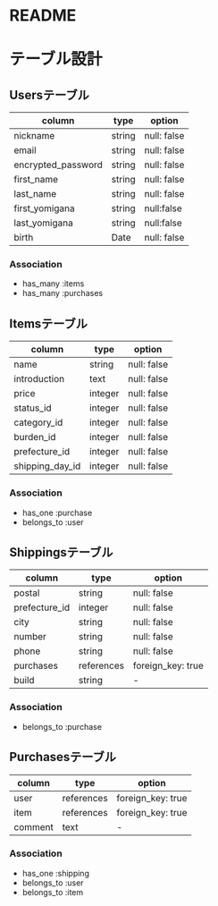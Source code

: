 # README

# テーブル設計

## Usersテーブル

| column             | type   | option      |
| ------------------ | ------ | ----------- |
| nickname           | string | null: false |
| email              | string | null: false |
| encrypted_password | string | null: false |
| first_name         | string | null: false |
| last_name          | string | null: false |
| first_yomigana     | string | null:false  |
| last_yomigana      | string | null:false  |
| birth              | Date   | null: false |

### Association

- has_many :items
- has_many :purchases


## Itemsテーブル

| column          | type    | option      |
| --------------- | ------- | ----------- |
| name            | string  | null: false |
| introduction    | text    | null: false |
| price           | integer | null: false |
| status_id       | integer | null: false |
| category_id     | integer | null: false |
| burden_id       | integer | null: false |
| prefecture_id   | integer | null: false |
| shipping_day_id | integer | null: false |


### Association

- has_one    :purchase
- belongs_to :user



## Shippingsテーブル

| column        | type       | option            |
| ------------- | ---------- | ----------------- |
| postal        | string     | null: false       |
| prefecture_id | integer    | null: false       |
| city          | string     | null: false       |
| number        | string     | null: false       |
| phone         | string     | null: false       |
| purchases     | references | foreign_key: true |
| build         | string     | -                 |

### Association

- belongs_to :purchase

## Purchasesテーブル

| column  | type       | option            |
| ------- | ---------- | ----------------- |
| user    | references | foreign_key: true |
| item    | references | foreign_key: true |
| comment | text       | -                 |

### Association

- has_one    :shipping
- belongs_to :user
- belongs_to :item